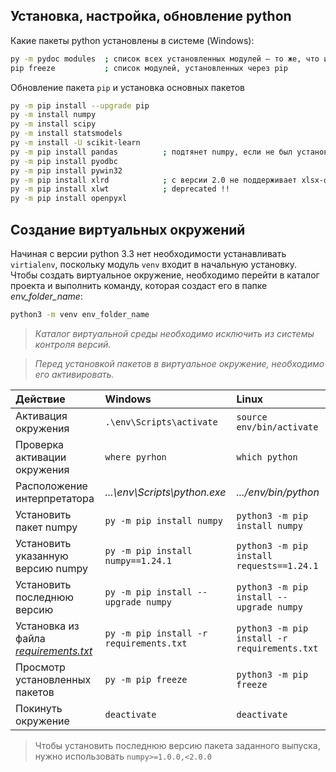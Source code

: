 ## Установка, настройка, обновление python
Какие пакеты python установлены в системе (Windows):
```bash
py -m pydoc modules  ; список всех установленных модулей — то же, что и >>> help("modeles")
pip freeze           ; список модулей, установленных через pip
```
Обновление пакета `pip` и установка основных пакетов
```bash
py -m pip install --upgrade pip
py -m install numpy
py -m install scipy
py -m install statsmodels
py -m install -U scikit-learn
py -m pip install pandas          ; подтянет numpy, если не был установлен
py -m pip install pyodbc
py -m pip install pywin32
py -m pip install xlrd            ; с версии 2.0 не поддерживает xlsx-файлы
py -m pip install xlwt            ; deprecated !!
py -m pip install openpyxl
```

## Создание виртуальных окружений
Начиная с версии python 3.3 нет необходимости устанавливать `virtialenv`, поскольку модуль `venv` входит в начальную установку.\
Чтобы создать виртуальное окружение, необходимо перейти в каталог проекта и выполнить команду, которая создаст его в папке *env_folder_name*:
```bash
python3 -m venv env_folder_name
```
>*Каталог виртуальной среды необходимо исключить из системы контроля версий.*

>*Перед установкой пакетов в виртуальное окружение, необходимо его активировать.*

Действие                              | Windows                               | Linux
:--                                   |:--                                    |:--
Активация окружения                   | `.\env\Scripts\activate`              | `source env/bin/activate`
Проверка активации окружения          | `where pyrhon`                        |`which python`
Расположение интерпретатора           | *...\env\Scripts\python.exe*          | *.../env/bin/python*
Установить пакет numpy                |`py -m pip install numpy`              |`python3 -m pip install numpy`
Установить указанную версию numpy     |`py -m pip install numpy==1.24.1`      |`python3 -m pip install requests==1.24.1`
Установить последнюю версию           |`py -m pip install --upgrade numpy`    |`python3 -m pip install --upgrade numpy`
Установка из файла *[requirements.txt](https://pip.pypa.io/en/latest/reference/requirements-file-format/#requirements-file-format)* |`py -m pip install -r requirements.txt`|`python3 -m pip install -r requirements.txt`
Просмотр установленных пакетов        |`py -m pip freeze`                     |`python3 -m pip freeze`
Покинуть окружение                    |`deactivate`                           |`deactivate`

>Чтобы установить последнюю версию пакета заданного выпуска, нужно использовать `numpy>=1.0.0,<2.0.0`
